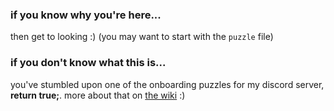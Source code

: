 ### if you know why you're here...
then get to looking :)
(you may want to start with the `puzzle` file)

### if you don't know what this is...
you've stumbled upon one of the onboarding puzzles for my discord server, **return true;**. more about that on [the wiki](https://github.com/Galactum/rt-key-puzzle/wiki/if-you-don't-know-why-you're-here) :)
